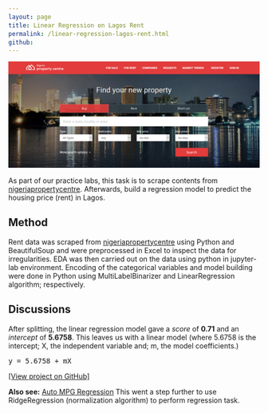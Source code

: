 ```yaml
---
layout: page
title: Linear Regression on Lagos Rent
permalink: /linear-regression-lagos-rent.html
github: 
---
```

![lagos-rent](/images/rent.png)

As part of our practice labs, this task is to scrape contents from [nigeriapropertycentre](https://nigeriapropertycentre.com/for-rent/flats-apartments/lagos/showtype?bedrooms=2"). Afterwards, build a regression model to predict the housing price (rent) in Lagos.

## Method
Rent data was scraped from [nigeriapropertycentre](https://nigeriapropertycentre.com/for-rent/flats-apartments/lagos/showtype?bedrooms=2") using Python and BeautifulSoup and were preprocessed in Excel to inspect the data for irregularities. EDA was then carried out on the data using python in jupyter-lab environment. Encoding of the categorical variables and model building were done in Python using MultiLabelBinarizer and LinearRegression algorithm; respectively.

## Discussions

After splitting, the linear regression model gave a _score_ of **0.71** and an _intercept_ of **5.6758**. This leaves us with a linear model (where 5.6758 is the intercept; X, the independent variable and; m, the model coefficients.)<br>
<pre>y = 5.6758 + mX</pre>

[\[View project on GitHub\]](https://github.com/ndcharles/SGA08_DATASCI/tree/master/lagos_rent)

**Also see:** [Auto MPG Regression](https://github.com/ndcharles/SGA08_DATASCI/blob/master/LinearRegr.ipynb)
This went a step further to use RidgeRegression (normalization algorithm) to perform regression task.